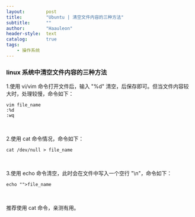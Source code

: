 ```yaml
---
layout:        post
title:         "Ubuntu | 清空文件内容的三种方法"
subtitle:      ""
author:        "Haauleon"
header-style:  text
catalog:       true
tags:
    - 操作系统
---
```



### linux 系统中清空文件内容的三种方法

1.使用 vi/vim 命令打开文件后，输入 "%d" 清空，后保存即可。但当文件内容较大时，处理较慢，命令如下：     
```
vim file_name
:%d
:wq
```

<br>

2.使用 cat 命令情况，命令如下：          
```
cat /dev/null > file_name
```

<br>

3.使用 echo 命令清空，此时会在文件中写入一个空行 "\n"，命令如下：         
```
echo "">file_name
```

<br>

推荐使用 cat 命令，亲测有用。